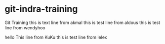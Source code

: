 # git-indra-training

Git Training
this is text line from akmal
this is test line from aldous
this is test line from wendyhoo

hello
This line from KuKu
this is test line from lelex
